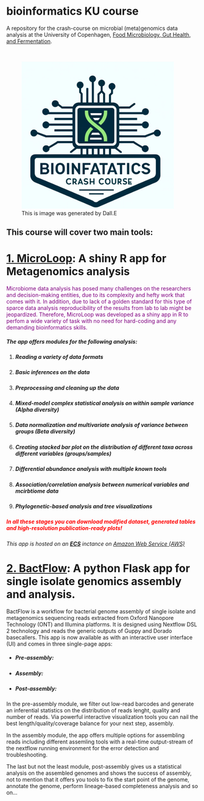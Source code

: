 # bioinformatics KU course
A repository for the crash-course on microbial (meta)genomics data analysis at the University of Copenhagen, <a href="https://food.ku.dk/english/research_at_food/sections/microbiology/">Food Microbiology, Gut Health, and Fermentation</a>.

<img  >
<figure>
    <img src="https://github.com/farhadm1990/bioinformatics_KU/blob/main/pix/logo.png" alt="Description of the image" width="400">
    <figcaption>This is image was generated by Dall.E</figcaption>
</figure>

## This course will cover two main tools:

# <a href="">1. MicroLoop</a>: A shiny R app for Metagenomics analysis

<p style="color: purple">Microbiome data analysis has posed many challenges on the researchers and decision-making entities, due to its complexity and hefty work that comes with it. In addition, due to lack of a golden standard for this type of sparce data analysis reproducibility of the results from lab to lab might be jeopardized. Therefore, MicroLoop was developed as a shiny app in R to perfom a wide variety of task with no need for hard-coding and any demanding bioinformatics skills.

<h5>The app offers modules for the following analysis:</h5>
<ol>
<li><h5>Reading a variety of data formats</h5></li>
<li><h5>Basic inferences on the data</h5></li>
<li><h5>Preprocessing and cleaning up the data</h5></li>
<li><h5>Mixed-model complex statistical analysis on within sample variance <strong>(Alpha diversity)</strong></h5></li>
<li><h5>Data normalization and multivariate analysis of variance between groups <strong>(Beta diversity)</strong></h5></li>
<li><h5>Creating stacked bar plot on the distribution of different taxa across different variables (groups/samples)</h5></li>
<li><h5>Differential abundance analysis with multiple known tools</h5></li>
<li><h5>Association/correlation analysis between numerical variables and mcirbtiome data</h5></li>
<li><h5>Phylogenetic-based analysis and tree visualizations</h5></li>
</ol>

<h5 style="color: red">In all these stages you can download modified dataset, generated tables and high-resolution publication-ready plots!</h5>
</p>

<h6>This app is hosted on an <a href="https://aws.amazon.com/ec2/"> <strong>ECS</strong></a> inctance on <a href="https://aws.amazon.com/?nc2=h_lg">Amazon Web Service (AWS) </a> </h6>


# <a href="https://github.com/farhadm1990/bactflow">2. BactFlow</a>: A python Flask app for single isolate genomics assembly and analysis.

<p>BactFlow is a workflow for bacterial genome assembly of single isolate and metagenomics sequencing reads extracted from Oxford Nanopore Technology (ONT) and Illumina platforms. It is designed using Nextflow DSL 2 technology and reads the generic outputs of Guppy and Dorado basecallers.
This app is now available as with an interactive user interface (UI) and comes in three single-page apps:

<ul>
<li><h5>Pre-assembly:</h5></li>
<li><h5>Assembly:</h5></li>
<li><h5>Post-assembly:</h5></li>
</ul>

In the pre-assembly module, we filter out low-read barcodes and generate an inferential statistics on the distribution of reads lenght, quality and number of reads. Via powerful interactive visualization tools you can nail the best length/quality/coverage balance for your next step, assembly. 

In the assembly module, the app offers multiple options for assembling reads including different assemling tools with a real-time output-stream of the nextflow running environment for the error detection and troubleshooting. 

The last but not the least module, post-assembly gives us a statistical analysis on the assembled genomes and shows the success of assembly, not to mention that it offers you tools to fix the start point of the genome, annotate the genome, perform lineage-based completeness analysis and so on...

</p>

